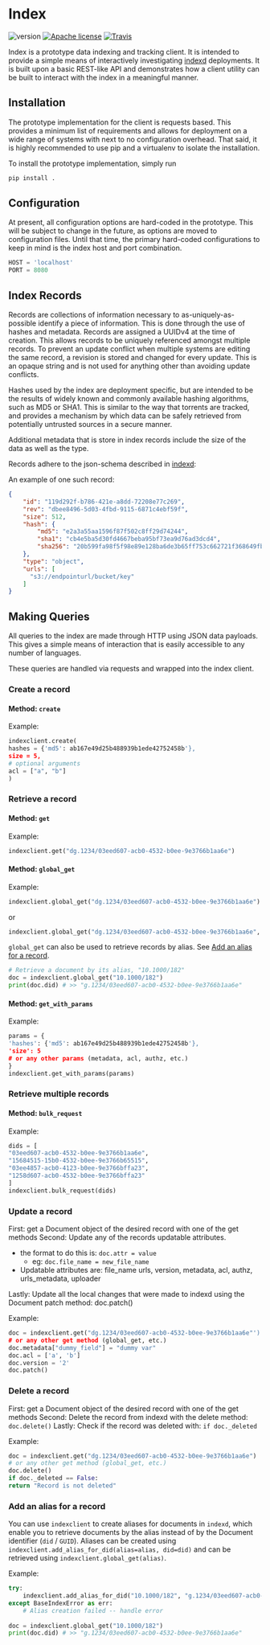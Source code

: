 Index
===
![version](https://img.shields.io/badge/version-0.0.1-orange.svg?style=flat) [![Apache license](http://img.shields.io/badge/license-Apache-blue.svg?style=flat)](LICENSE) [![Travis](https://travis-ci.org/LabAdvComp/index.svg?branch=master)](https://travis-ci.org/LabAdvComp/index)

Index is a prototype data indexing and tracking client. It is intended to
provide a simple means of interactively investigating
[indexd](https://github.com/LabAdvComp/indexd) deployments. It is built upon
a basic REST-like API and demonstrates how a client utility can be built to
interact with the index in a meaningful manner.

## Installation

The prototype implementation for the client is requests based. This
provides a minimum list of requirements and allows for deployment on a wide
range of systems with next to no configuration overhead. That said, it is
highly recommended to use pip and a virtualenv to isolate the installation.

To install the prototype implementation, simply run

```bash
pip install .
```

## Configuration

At present, all configuration options are hard-coded in the prototype. This
will be subject to change in the future, as options are moved to configuration
files. Until that time, the primary hard-coded configurations to keep in
mind is the index host and port combination.

```python
HOST = 'localhost'
PORT = 8080
```

## Index Records

Records are collections of information necessary to as-uniquely-as-possible
identify a piece of information. This is done through the use of hashes and
metadata. Records are assigned a UUIDv4 at the time of creation. This allows
records to be uniquely referenced amongst multiple records. To prevent an
update conflict when multiple systems are editing the same record, a revision
is stored and changed for every update. This is an opaque string and is
not used for anything other than avoiding update conflicts.

Hashes used by the index are deployment specific, but are intended to be the
results of widely known and commonly available hashing algorithms, such as
MD5 or SHA1. This is similar to the way that torrents are tracked, and provides
a mechanism by which data can be safely retrieved from potentially untrusted
sources in a secure manner.

Additional metadata that is store in index records include the size of the
data as well as the type.

Records adhere to the json-schema described in [indexd](https://github.com/LabAdvComp/indexd/blob/master/indexd/index/schema.py#L1):


An example of one such record:

```json
{
    "id": "119d292f-b786-421e-a8dd-72208e77c269",
    "rev": "dbee8496-5d03-4fbd-9115-6871c4ebf59f",
    "size": 512,
    "hash": {
        "md5": "e2a3a55aa1596f87f502c8ff29d74244",
        "sha1": "cb4e5ba5d30fd4667beba95bf73ea9d76ad3dcd4",
        "sha256": "20b599fa98f5f98e89e128ba6de3b65ff753c662721f368649fb8d7e7d4933b0"
    },
    "type": "object",
    "urls": [
      "s3://endpointurl/bucket/key"
    ]
}
```


## Making Queries


All queries to the index are made through HTTP using JSON data payloads.
This gives a simple means of interaction that is easily accessible to any
number of languages.

These queries are handled via requests and wrapped into the index client.


### Create a record 


#### Method: `create`

Example: 

```python
indexclient.create(
hashes = {'md5': ab167e49d25b488939b1ede42752458b'},
size = 5,
# optional arguments
acl = ["a", "b"]
)
```


### Retrieve a record 


#### Method: `get`

Example:

```python
indexclient.get("dg.1234/03eed607-acb0-4532-b0ee-9e3766b1aa6e")  
```

#### Method: `global_get`

Example:

```python
indexclient.global_get("dg.1234/03eed607-acb0-4532-b0ee-9e3766b1aa6e")
```
or
```python
indexclient.global_get("dg.1234/03eed607-acb0-4532-b0ee-9e3766b1aa6e", no_dist=True)
```

`global_get` can also be used to retrieve records by alias. See [Add an alias for a record](#add-an-alias-for-a-record).
```python
# Retrieve a document by its alias, "10.1000/182"
doc = indexclient.global_get("10.1000/182")
print(doc.did) # >> "g.1234/03eed607-acb0-4532-b0ee-9e3766b1aa6e"
```

#### Method: `get_with_params`

Example:

```python
params = {
'hashes': {'md5': ab167e49d25b488939b1ede42752458b'},
'size': 5
# or any other params (metadata, acl, authz, etc.)
}
indexclient.get_with_params(params)
```


### Retrieve multiple records 


#### Method: `bulk_request`

Example:

```python
dids = [
"03eed607-acb0-4532-b0ee-9e3766b1aa6e",
"15684515-15b0-4532-b0ee-9e3766b65515",
"03ee4857-acb0-4123-b0ee-9e3766bffa23",
"1258d607-acb0-4532-b0ee-9e3766bffa23"
]
indexclient.bulk_request(dids)
```

### Update a record 


First: get a Document object of the desired record with one of the get methods
Second: Update any of the records updatable attributes.
  - the format to do this is: `doc.attr = value`
      - eg: `doc.file_name = new_file_name`
  - Updatable attributes are: file_name urls, version, metadata, acl, authz, urls_metadata, uploader

Lastly: Update all the local changes that were made to indexd using the 
        Document patch method: doc.patch()

Example:

```python
doc = indexclient.get("dg.1234/03eed607-acb0-4532-b0ee-9e3766b1aa6e"')
# or any other get method (global_get, etc.)
doc.metadata["dummy_field"] = "dummy var"
doc.acl = ['a', 'b']
doc.version = '2'
doc.patch()
```


### Delete a record


First: get a Document object of the desired record with one of the get methods
Second: Delete the record from indexd with the delete method: `doc.delete()`
Lastly: Check if the record was deleted with: `if doc._deleted`

Example: 

```python
doc = indexclient.get("dg.1234/03eed607-acb0-4532-b0ee-9e3766b1aa6e")
# or any other get method (global_get, etc.)
doc.delete()
if doc._deleted == False:
return "Record is not deleted"
```

### Add an alias for a record

You can use `indexclient` to create aliases for documents in `indexd`, which enable you to retrieve documents by the alias instead of by the Document identifier (`did` / `GUID`). Aliases can be created using `indexclient.add_alias_for_did(alias=alias, did=did)` and can be retrieved using `indexclient.global_get(alias)`.

Example:

```python
try:
    indexclient.add_alias_for_did("10.1000/182", "g.1234/03eed607-acb0-4532-b0ee-9e3766b1aa6e")
except BaseIndexError as err:
    # Alias creation failed -- handle error
    
doc = indexclient.global_get("10.1000/182")
print(doc.did) # >> "g.1234/03eed607-acb0-4532-b0ee-9e3766b1aa6e"
```
